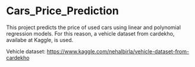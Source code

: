 # Cars_Price_Prediction
This project predicts the price of used cars using linear and polynomial regression models. For this reason, a vehicle dataset from cardekho, availabe at Kaggle, is used.

Vehicle dataset: https://www.kaggle.com/nehalbirla/vehicle-dataset-from-cardekho

